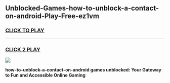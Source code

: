 
## Unblocked-Games-how-to-unblock-a-contact-on-android-Play-Free-ez1vm
<h3>
<a href="https://premium76.site?title=how-to-unblock-a-contact-on-android&ref=23A">CLICK TO PLAY</a></h3>
<hr>

<h3>
<a href="https://premium76.site?title=how-to-unblock-a-contact-on-android&ref=23A">CLICK 2 PLAY</a>
  
</h3>

<a href="https://premium76.site?title=how-to-unblock-a-contact-on-android&ref=23A"><img src="https://clearcache.store/games.png"></a>


**how-to-unblock-a-contact-on-android games unblocked: Your Gateway to Fun and Accessible Online Gaming**

